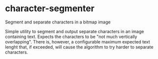 # character-segmenter

Segment and separate characters in a bitmap image

Simple utility to segment and output separate characters in an image containing text. Expects the characters to be "not much vertically overlapping". There is, however, a configurable maximum expected text lenght that, if exceeded, will cause the algorithm to try harder to separate characters.
